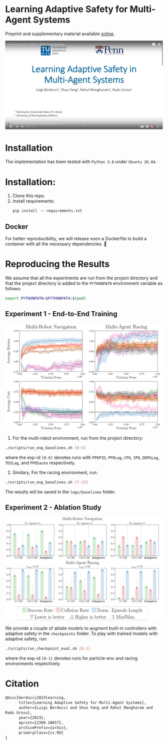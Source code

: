 # Learning Adaptive Safety for Multi-Agent Systems

Preprint and supplementary material available [online](https://arxiv.org/abs/2309.10657).


[![Video](docs/video_thumbnail.png)](https://youtu.be/NDOsWzt1xWo?si=kloCob3V9R_BJRBW)

# Installation

The implementation has been tested with `Python 3.8` under `Ubuntu 20.04`.


# Installation:

1. Clone this repo.
2. Install requirements:
   ```bash
   pip install -r requirements.txt
   ```
   
## Docker

For better reproducibility, we will release soon a Dockerfile 
to build a container with all the necessary dependencies. :construction_worker:


# Reproducing the Results

We assume that all the experiments are run from the project directory
and that the project directory is added to the `PYTHONPATH` environment variable as follows:
```bash
export PYTHONPATH=$PYTHONPATH:$(pwd)
```

## Experiment 1 - End-to-End Training

![exp1](docs/exp1.png)

1. For the multi-robot environment, run from the project directory:
```bash
./scripts/run_exp_baselines.sh [0-6]
```
where the exp-id `[0-6]` denotes runs with 
`PPOPID`, `PPOLag`, `CPO`, `IPO`, `DDPGLag`, `TD3Lag`, and `PPOSaute` respectively.

2. Similary, For the racing environment, run:
```bash
./scripts/run_exp_baselines.sh [7-13]
```

The results will be saved in the `logs/baselines` folder.


## Experiment 2 - Ablation Study

![exp2](docs/exp2.png)

We provide a couple of ablate models to augment built-in controllers with adaptive safety in the `checkpoints` folder.
To play with trained models with adaptive safety, run:
```bash
./scripts/run_checkpoint_eval.sh [0-1]
```
where the exp-id `[0-1]` denotes runs for particle-env and racing environments respectively.

# Citation
```
@misc{berducci2023learning,
      title={Learning Adaptive Safety for Multi-Agent Systems}, 
      author={Luigi Berducci and Shuo Yang and Rahul Mangharam and Radu Grosu},
      year={2023},
      eprint={2309.10657},
      archivePrefix={arXiv},
      primaryClass={cs.RO}
}
```

